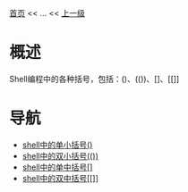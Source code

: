 [首页](/index.md) << ... << [上一级](../index.md)

# 概述
Shell编程中的各种括号，包括：()、(())、[]、[[]]

# 导航
- [shell中的单小括号()](shell中的单小括().md)
- [shell中的双小括号(())](shell中的双小括号(()).md)
- [shell中的单中括号[]](shell中的单中括号[].md)
- [shell中的双中括号[[]]](shell中的双中括号[[]].md)
    


